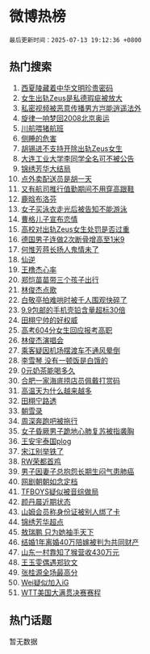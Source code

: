 # 微博热榜

`最后更新时间：2025-07-13 19:12:36 +0800`

## 热门搜索

1. [西夏陵藏着中华文明珍贵密码](https://m.weibo.cn/search?containerid=100103type%3D1%26t%3D10%26q%3D%23%E8%A5%BF%E5%A4%8F%E9%99%B5%E8%97%8F%E7%9D%80%E4%B8%AD%E5%8D%8E%E6%96%87%E6%98%8E%E7%8F%8D%E8%B4%B5%E5%AF%86%E7%A0%81%23&stream_entry_id=51&isnewpage=1&extparam=seat%3D1%26c_type%3D51%26q%3D%2523%25E8%25A5%25BF%25E5%25A4%258F%25E9%2599%25B5%25E8%2597%258F%25E7%259D%2580%25E4%25B8%25AD%25E5%258D%258E%25E6%2596%2587%25E6%2598%258E%25E7%258F%258D%25E8%25B4%25B5%25E5%25AF%2586%25E7%25A0%2581%2523%26cate%3D10103%26filter_type%3Drealtimehot%26dgr%3D0%26pos%3D0%26stream_entry_id%3D51%26display_time%3D1752405155%26pre_seqid%3D175240515513600561142)
1. [女生出轨Zeus是私德瑕疵被放大](https://m.weibo.cn/search?containerid=100103type%3D1%26t%3D10%26q%3D%23%E5%A5%B3%E7%94%9F%E5%87%BA%E8%BD%A8Zeus%E6%98%AF%E7%A7%81%E5%BE%B7%E7%91%95%E7%96%B5%E8%A2%AB%E6%94%BE%E5%A4%A7%23&stream_entry_id=31&isnewpage=1&extparam=seat%3D1%26dgr%3D0%26realpos%3D1%26flag%3D1%26filter_type%3Drealtimehot%26c_type%3D31%26lcate%3D5001%26cate%3D5001%26stream_entry_id%3D31%26band_rank%3D1%26pos%3D0%26q%3D%2523%25E5%25A5%25B3%25E7%2594%259F%25E5%2587%25BA%25E8%25BD%25A8Zeus%25E6%2598%25AF%25E7%25A7%2581%25E5%25BE%25B7%25E7%2591%2595%25E7%2596%25B5%25E8%25A2%25AB%25E6%2594%25BE%25E5%25A4%25A7%2523%26display_time%3D1752405155%26pre_seqid%3D175240515513600561142)
1. [私密视频被恶意传播男方岂能逍遥法外](https://m.weibo.cn/search?containerid=100103type%3D1%26t%3D10%26q%3D%23%E7%A7%81%E5%AF%86%E8%A7%86%E9%A2%91%E8%A2%AB%E6%81%B6%E6%84%8F%E4%BC%A0%E6%92%AD%E7%94%B7%E6%96%B9%E5%B2%82%E8%83%BD%E9%80%8D%E9%81%A5%E6%B3%95%E5%A4%96%23&stream_entry_id=31&isnewpage=1&extparam=seat%3D1%26dgr%3D0%26realpos%3D2%26flag%3D1%26filter_type%3Drealtimehot%26c_type%3D31%26lcate%3D5001%26cate%3D5001%26stream_entry_id%3D31%26band_rank%3D2%26pos%3D1%26q%3D%2523%25E7%25A7%2581%25E5%25AF%2586%25E8%25A7%2586%25E9%25A2%2591%25E8%25A2%25AB%25E6%2581%25B6%25E6%2584%258F%25E4%25BC%25A0%25E6%2592%25AD%25E7%2594%25B7%25E6%2596%25B9%25E5%25B2%2582%25E8%2583%25BD%25E9%2580%258D%25E9%2581%25A5%25E6%25B3%2595%25E5%25A4%2596%2523%26display_time%3D1752405155%26pre_seqid%3D175240515513600561142)
1. [旋律一响梦回2008北京奥运](https://m.weibo.cn/search?containerid=100103type%3D1%26t%3D10%26q%3D%23%E6%97%8B%E5%BE%8B%E4%B8%80%E5%93%8D%E6%A2%A6%E5%9B%9E2008%E5%8C%97%E4%BA%AC%E5%A5%A5%E8%BF%90%23&stream_entry_id=31&isnewpage=1&extparam=seat%3D1%26dgr%3D0%26realpos%3D3%26flag%3D1%26filter_type%3Drealtimehot%26c_type%3D31%26lcate%3D5001%26cate%3D5001%26stream_entry_id%3D31%26band_rank%3D3%26pos%3D2%26q%3D%2523%25E6%2597%258B%25E5%25BE%258B%25E4%25B8%2580%25E5%2593%258D%25E6%25A2%25A6%25E5%259B%259E2008%25E5%258C%2597%25E4%25BA%25AC%25E5%25A5%25A5%25E8%25BF%2590%2523%26display_time%3D1752405155%26pre_seqid%3D175240515513600561142)
1. [川航喂猪航班](https://m.weibo.cn/search?containerid=100103type%3D1%26t%3D10%26q%3D%E5%B7%9D%E8%88%AA%E5%96%82%E7%8C%AA%E8%88%AA%E7%8F%AD&stream_entry_id=31&isnewpage=1&extparam=seat%3D1%26dgr%3D0%26realpos%3D4%26flag%3D1%26filter_type%3Drealtimehot%26c_type%3D31%26lcate%3D5001%26cate%3D5001%26stream_entry_id%3D31%26band_rank%3D4%26pos%3D3%26q%3D%25E5%25B7%259D%25E8%2588%25AA%25E5%2596%2582%25E7%258C%25AA%25E8%2588%25AA%25E7%258F%25AD%26display_time%3D1752405155%26pre_seqid%3D175240515513600561142)
1. [侧睡的危害](https://m.weibo.cn/search?containerid=100103type%3D1%26t%3D10%26q%3D%E4%BE%A7%E7%9D%A1%E7%9A%84%E5%8D%B1%E5%AE%B3&stream_entry_id=31&isnewpage=1&extparam=seat%3D1%26dgr%3D0%26realpos%3D5%26flag%3D0%26filter_type%3Drealtimehot%26c_type%3D31%26lcate%3D5001%26cate%3D5001%26stream_entry_id%3D31%26band_rank%3D5%26pos%3D4%26q%3D%25E4%25BE%25A7%25E7%259D%25A1%25E7%259A%2584%25E5%258D%25B1%25E5%25AE%25B3%26display_time%3D1752405155%26pre_seqid%3D175240515513600561142)
1. [胡锡进不支持开除出轨Zeus女生](https://m.weibo.cn/search?containerid=100103type%3D1%26t%3D10%26q%3D%23%E8%83%A1%E9%94%A1%E8%BF%9B%E4%B8%8D%E6%94%AF%E6%8C%81%E5%BC%80%E9%99%A4%E5%87%BA%E8%BD%A8Zeus%E5%A5%B3%E7%94%9F%23&stream_entry_id=31&isnewpage=1&extparam=seat%3D1%26dgr%3D0%26realpos%3D6%26flag%3D1%26filter_type%3Drealtimehot%26c_type%3D31%26lcate%3D5001%26cate%3D5001%26stream_entry_id%3D31%26band_rank%3D6%26pos%3D5%26q%3D%2523%25E8%2583%25A1%25E9%2594%25A1%25E8%25BF%259B%25E4%25B8%258D%25E6%2594%25AF%25E6%258C%2581%25E5%25BC%2580%25E9%2599%25A4%25E5%2587%25BA%25E8%25BD%25A8Zeus%25E5%25A5%25B3%25E7%2594%259F%2523%26display_time%3D1752405155%26pre_seqid%3D175240515513600561142)
1. [大连工业大学李同学全名可不被公告](https://m.weibo.cn/search?containerid=100103type%3D1%26t%3D10%26q%3D%23%E5%A4%A7%E8%BF%9E%E5%B7%A5%E4%B8%9A%E5%A4%A7%E5%AD%A6%E6%9D%8E%E5%90%8C%E5%AD%A6%E5%85%A8%E5%90%8D%E5%8F%AF%E4%B8%8D%E8%A2%AB%E5%85%AC%E5%91%8A%23&stream_entry_id=31&isnewpage=1&extparam=seat%3D1%26dgr%3D0%26realpos%3D7%26flag%3D1%26filter_type%3Drealtimehot%26c_type%3D31%26lcate%3D5001%26cate%3D5001%26stream_entry_id%3D31%26band_rank%3D7%26pos%3D6%26q%3D%2523%25E5%25A4%25A7%25E8%25BF%259E%25E5%25B7%25A5%25E4%25B8%259A%25E5%25A4%25A7%25E5%25AD%25A6%25E6%259D%258E%25E5%2590%258C%25E5%25AD%25A6%25E5%2585%25A8%25E5%2590%258D%25E5%258F%25AF%25E4%25B8%258D%25E8%25A2%25AB%25E5%2585%25AC%25E5%2591%258A%2523%26display_time%3D1752405155%26pre_seqid%3D175240515513600561142)
1. [锦绣芳华大结局](https://m.weibo.cn/search?containerid=100103type%3D1%26t%3D10%26q%3D%E9%94%A6%E7%BB%A3%E8%8A%B3%E5%8D%8E%E5%A4%A7%E7%BB%93%E5%B1%80&stream_entry_id=31&isnewpage=1&extparam=seat%3D1%26dgr%3D0%26realpos%3D8%26flag%3D1%26filter_type%3Drealtimehot%26c_type%3D31%26lcate%3D5001%26cate%3D5001%26stream_entry_id%3D31%26band_rank%3D8%26pos%3D7%26q%3D%25E9%2594%25A6%25E7%25BB%25A3%25E8%258A%25B3%25E5%258D%258E%25E5%25A4%25A7%25E7%25BB%2593%25E5%25B1%2580%26display_time%3D1752405155%26pre_seqid%3D175240515513600561142)
1. [点外卖配送员是胡一天](https://m.weibo.cn/search?containerid=100103type%3D1%26t%3D10%26q%3D%23%E7%82%B9%E5%A4%96%E5%8D%96%E9%85%8D%E9%80%81%E5%91%98%E6%98%AF%E8%83%A1%E4%B8%80%E5%A4%A9%23&stream_entry_id=31&isnewpage=1&extparam=seat%3D1%26dgr%3D0%26realpos%3D9%26flag%3D0%26filter_type%3Drealtimehot%26c_type%3D31%26lcate%3D5001%26cate%3D5001%26stream_entry_id%3D31%26band_rank%3D9%26pos%3D8%26q%3D%2523%25E7%2582%25B9%25E5%25A4%2596%25E5%258D%2596%25E9%2585%258D%25E9%2580%2581%25E5%2591%2598%25E6%2598%25AF%25E8%2583%25A1%25E4%25B8%2580%25E5%25A4%25A9%2523%26display_time%3D1752405155%26pre_seqid%3D175240515513600561142)
1. [又有航司推行值勤期间不用穿高跟鞋](https://m.weibo.cn/search?containerid=100103type%3D1%26t%3D10%26q%3D%23%E5%8F%88%E6%9C%89%E8%88%AA%E5%8F%B8%E6%8E%A8%E8%A1%8C%E5%80%BC%E5%8B%A4%E6%9C%9F%E9%97%B4%E4%B8%8D%E7%94%A8%E7%A9%BF%E9%AB%98%E8%B7%9F%E9%9E%8B%23&stream_entry_id=31&isnewpage=1&extparam=seat%3D1%26dgr%3D0%26realpos%3D10%26flag%3D1%26filter_type%3Drealtimehot%26c_type%3D31%26lcate%3D5001%26cate%3D5001%26stream_entry_id%3D31%26band_rank%3D10%26pos%3D9%26q%3D%2523%25E5%258F%2588%25E6%259C%2589%25E8%2588%25AA%25E5%258F%25B8%25E6%258E%25A8%25E8%25A1%258C%25E5%2580%25BC%25E5%258B%25A4%25E6%259C%259F%25E9%2597%25B4%25E4%25B8%258D%25E7%2594%25A8%25E7%25A9%25BF%25E9%25AB%2598%25E8%25B7%259F%25E9%259E%258B%2523%26display_time%3D1752405155%26pre_seqid%3D175240515513600561142)
1. [鹿晗布洛芬](https://m.weibo.cn/search?containerid=100103type%3D1%26t%3D10%26q%3D%23%E9%B9%BF%E6%99%97%E5%B8%83%E6%B4%9B%E8%8A%AC%23&stream_entry_id=31&isnewpage=1&extparam=seat%3D1%26dgr%3D0%26realpos%3D11%26flag%3D2%26filter_type%3Drealtimehot%26c_type%3D31%26lcate%3D5001%26cate%3D5001%26stream_entry_id%3D31%26band_rank%3D11%26pos%3D10%26q%3D%2523%25E9%25B9%25BF%25E6%2599%2597%25E5%25B8%2583%25E6%25B4%259B%25E8%258A%25AC%2523%26display_time%3D1752405155%26pre_seqid%3D175240515513600561142)
1. [女子买泳衣走光后被告知不能游泳](https://m.weibo.cn/search?containerid=100103type%3D1%26t%3D10%26q%3D%23%E5%A5%B3%E5%AD%90%E4%B9%B0%E6%B3%B3%E8%A1%A3%E8%B5%B0%E5%85%89%E5%90%8E%E8%A2%AB%E5%91%8A%E7%9F%A5%E4%B8%8D%E8%83%BD%E6%B8%B8%E6%B3%B3%23&stream_entry_id=31&isnewpage=1&extparam=seat%3D1%26dgr%3D0%26realpos%3D12%26flag%3D1%26filter_type%3Drealtimehot%26c_type%3D31%26lcate%3D5001%26cate%3D5001%26stream_entry_id%3D31%26band_rank%3D12%26pos%3D11%26q%3D%2523%25E5%25A5%25B3%25E5%25AD%2590%25E4%25B9%25B0%25E6%25B3%25B3%25E8%25A1%25A3%25E8%25B5%25B0%25E5%2585%2589%25E5%2590%258E%25E8%25A2%25AB%25E5%2591%258A%25E7%259F%25A5%25E4%25B8%258D%25E8%2583%25BD%25E6%25B8%25B8%25E6%25B3%25B3%2523%26display_time%3D1752405155%26pre_seqid%3D175240515513600561142)
1. [曹格儿子宣布恋情](https://m.weibo.cn/search?containerid=100103type%3D1%26t%3D10%26q%3D%23%E6%9B%B9%E6%A0%BC%E5%84%BF%E5%AD%90%E5%AE%A3%E5%B8%83%E6%81%8B%E6%83%85%23&stream_entry_id=31&isnewpage=1&extparam=seat%3D1%26dgr%3D0%26realpos%3D13%26flag%3D2%26filter_type%3Drealtimehot%26c_type%3D31%26lcate%3D5001%26cate%3D5001%26stream_entry_id%3D31%26band_rank%3D13%26pos%3D12%26q%3D%2523%25E6%259B%25B9%25E6%25A0%25BC%25E5%2584%25BF%25E5%25AD%2590%25E5%25AE%25A3%25E5%25B8%2583%25E6%2581%258B%25E6%2583%2585%2523%26display_time%3D1752405155%26pre_seqid%3D175240515513600561142)
1. [高校对出轨Zeus女生处罚是否过重](https://m.weibo.cn/search?containerid=100103type%3D1%26t%3D10%26q%3D%23%E9%AB%98%E6%A0%A1%E5%AF%B9%E5%87%BA%E8%BD%A8Zeus%E5%A5%B3%E7%94%9F%E5%A4%84%E7%BD%9A%E6%98%AF%E5%90%A6%E8%BF%87%E9%87%8D%23&stream_entry_id=31&isnewpage=1&extparam=seat%3D1%26dgr%3D0%26realpos%3D14%26flag%3D1%26filter_type%3Drealtimehot%26c_type%3D31%26lcate%3D5001%26cate%3D5001%26stream_entry_id%3D31%26band_rank%3D14%26pos%3D13%26q%3D%2523%25E9%25AB%2598%25E6%25A0%25A1%25E5%25AF%25B9%25E5%2587%25BA%25E8%25BD%25A8Zeus%25E5%25A5%25B3%25E7%2594%259F%25E5%25A4%2584%25E7%25BD%259A%25E6%2598%25AF%25E5%2590%25A6%25E8%25BF%2587%25E9%2587%258D%2523%26display_time%3D1752405155%26pre_seqid%3D175240515513600561142)
1. [德国男子连做2次断骨增高至1米9](https://m.weibo.cn/search?containerid=100103type%3D1%26t%3D10%26q%3D%23%E5%BE%B7%E5%9B%BD%E7%94%B7%E5%AD%90%E8%BF%9E%E5%81%9A2%E6%AC%A1%E6%96%AD%E9%AA%A8%E5%A2%9E%E9%AB%98%E8%87%B31%E7%B1%B39%23&stream_entry_id=31&isnewpage=1&extparam=seat%3D1%26dgr%3D0%26realpos%3D15%26flag%3D1%26filter_type%3Drealtimehot%26c_type%3D31%26lcate%3D5001%26cate%3D5001%26stream_entry_id%3D31%26band_rank%3D15%26pos%3D14%26q%3D%2523%25E5%25BE%25B7%25E5%259B%25BD%25E7%2594%25B7%25E5%25AD%2590%25E8%25BF%259E%25E5%2581%259A2%25E6%25AC%25A1%25E6%2596%25AD%25E9%25AA%25A8%25E5%25A2%259E%25E9%25AB%2598%25E8%2587%25B31%25E7%25B1%25B39%2523%26display_time%3D1752405155%26pre_seqid%3D175240515513600561142)
1. [何惟芳蒋长扬人鬼情未了](https://m.weibo.cn/search?containerid=100103type%3D1%26t%3D10%26q%3D%E4%BD%95%E6%83%9F%E8%8A%B3%E8%92%8B%E9%95%BF%E6%89%AC%E4%BA%BA%E9%AC%BC%E6%83%85%E6%9C%AA%E4%BA%86&stream_entry_id=31&isnewpage=1&extparam=seat%3D1%26dgr%3D0%26realpos%3D16%26flag%3D1%26filter_type%3Drealtimehot%26c_type%3D31%26lcate%3D5001%26cate%3D5001%26stream_entry_id%3D31%26band_rank%3D16%26pos%3D15%26q%3D%25E4%25BD%2595%25E6%2583%259F%25E8%258A%25B3%25E8%2592%258B%25E9%2595%25BF%25E6%2589%25AC%25E4%25BA%25BA%25E9%25AC%25BC%25E6%2583%2585%25E6%259C%25AA%25E4%25BA%2586%26display_time%3D1752405155%26pre_seqid%3D175240515513600561142)
1. [仙逆](https://m.weibo.cn/search?containerid=100103type%3D1%26t%3D10%26q%3D%E4%BB%99%E9%80%86&stream_entry_id=31&isnewpage=1&extparam=seat%3D1%26dgr%3D0%26realpos%3D17%26flag%3D1%26filter_type%3Drealtimehot%26c_type%3D31%26lcate%3D5001%26cate%3D5001%26stream_entry_id%3D31%26band_rank%3D17%26pos%3D16%26q%3D%25E4%25BB%2599%25E9%2580%2586%26display_time%3D1752405155%26pre_seqid%3D175240515513600561142)
1. [王橹杰心率](https://m.weibo.cn/search?containerid=100103type%3D1%26t%3D10%26q%3D%E7%8E%8B%E6%A9%B9%E6%9D%B0%E5%BF%83%E7%8E%87&stream_entry_id=31&isnewpage=1&extparam=seat%3D1%26dgr%3D0%26realpos%3D18%26flag%3D1%26filter_type%3Drealtimehot%26c_type%3D31%26lcate%3D5001%26cate%3D5001%26stream_entry_id%3D31%26band_rank%3D18%26pos%3D17%26q%3D%25E7%258E%258B%25E6%25A9%25B9%25E6%259D%25B0%25E5%25BF%2583%25E7%258E%2587%26display_time%3D1752405155%26pre_seqid%3D175240515513600561142)
1. [郑恺苗苗带三个孩子出行](https://m.weibo.cn/search?containerid=100103type%3D1%26t%3D10%26q%3D%23%E9%83%91%E6%81%BA%E8%8B%97%E8%8B%97%E5%B8%A6%E4%B8%89%E4%B8%AA%E5%AD%A9%E5%AD%90%E5%87%BA%E8%A1%8C%23&stream_entry_id=31&isnewpage=1&extparam=seat%3D1%26dgr%3D0%26realpos%3D19%26flag%3D0%26filter_type%3Drealtimehot%26c_type%3D31%26lcate%3D5001%26cate%3D5001%26stream_entry_id%3D31%26band_rank%3D19%26pos%3D18%26q%3D%2523%25E9%2583%2591%25E6%2581%25BA%25E8%258B%2597%25E8%258B%2597%25E5%25B8%25A6%25E4%25B8%2589%25E4%25B8%25AA%25E5%25AD%25A9%25E5%25AD%2590%25E5%2587%25BA%25E8%25A1%258C%2523%26display_time%3D1752405155%26pre_seqid%3D175240515513600561142)
1. [林俊杰点歌](https://m.weibo.cn/search?containerid=100103type%3D1%26t%3D10%26q%3D%E6%9E%97%E4%BF%8A%E6%9D%B0%E7%82%B9%E6%AD%8C&stream_entry_id=31&isnewpage=1&extparam=seat%3D1%26dgr%3D0%26realpos%3D20%26flag%3D1%26filter_type%3Drealtimehot%26c_type%3D31%26lcate%3D5001%26cate%3D5001%26stream_entry_id%3D31%26band_rank%3D20%26pos%3D19%26q%3D%25E6%259E%2597%25E4%25BF%258A%25E6%259D%25B0%25E7%2582%25B9%25E6%25AD%258C%26display_time%3D1752405155%26pre_seqid%3D175240515513600561142)
1. [白敬亭拍难哄时被千人围观快碎了](https://m.weibo.cn/search?containerid=100103type%3D1%26t%3D10%26q%3D%E7%99%BD%E6%95%AC%E4%BA%AD%E6%8B%8D%E9%9A%BE%E5%93%84%E6%97%B6%E8%A2%AB%E5%8D%83%E4%BA%BA%E5%9B%B4%E8%A7%82%E5%BF%AB%E7%A2%8E%E4%BA%86&stream_entry_id=31&isnewpage=1&extparam=seat%3D1%26dgr%3D0%26realpos%3D21%26flag%3D0%26filter_type%3Drealtimehot%26c_type%3D31%26lcate%3D5001%26cate%3D5001%26stream_entry_id%3D31%26band_rank%3D21%26pos%3D20%26q%3D%25E7%2599%25BD%25E6%2595%25AC%25E4%25BA%25AD%25E6%258B%258D%25E9%259A%25BE%25E5%2593%2584%25E6%2597%25B6%25E8%25A2%25AB%25E5%258D%2583%25E4%25BA%25BA%25E5%259B%25B4%25E8%25A7%2582%25E5%25BF%25AB%25E7%25A2%258E%25E4%25BA%2586%26display_time%3D1752405155%26pre_seqid%3D175240515513600561142)
1. [9.9包邮的手机壳铅含量超标30倍](https://m.weibo.cn/search?containerid=100103type%3D1%26t%3D10%26q%3D%239.9%E5%8C%85%E9%82%AE%E7%9A%84%E6%89%8B%E6%9C%BA%E5%A3%B3%E9%93%85%E5%90%AB%E9%87%8F%E8%B6%85%E6%A0%8730%E5%80%8D%23&stream_entry_id=31&isnewpage=1&extparam=seat%3D1%26dgr%3D0%26realpos%3D22%26flag%3D0%26filter_type%3Drealtimehot%26c_type%3D31%26lcate%3D5001%26cate%3D5001%26stream_entry_id%3D31%26band_rank%3D22%26pos%3D21%26q%3D%25239.9%25E5%258C%2585%25E9%2582%25AE%25E7%259A%2584%25E6%2589%258B%25E6%259C%25BA%25E5%25A3%25B3%25E9%2593%2585%25E5%2590%25AB%25E9%2587%258F%25E8%25B6%2585%25E6%25A0%258730%25E5%2580%258D%2523%26display_time%3D1752405155%26pre_seqid%3D175240515513600561142)
1. [田栩宁帅的好权威](https://m.weibo.cn/search?containerid=100103type%3D1%26t%3D10%26q%3D%23%E7%94%B0%E6%A0%A9%E5%AE%81%E5%B8%85%E7%9A%84%E5%A5%BD%E6%9D%83%E5%A8%81%23&stream_entry_id=31&isnewpage=1&extparam=seat%3D1%26dgr%3D0%26realpos%3D23%26flag%3D0%26filter_type%3Drealtimehot%26c_type%3D31%26lcate%3D5001%26cate%3D5001%26stream_entry_id%3D31%26band_rank%3D23%26pos%3D22%26q%3D%2523%25E7%2594%25B0%25E6%25A0%25A9%25E5%25AE%2581%25E5%25B8%2585%25E7%259A%2584%25E5%25A5%25BD%25E6%259D%2583%25E5%25A8%2581%2523%26display_time%3D1752405155%26pre_seqid%3D175240515513600561142)
1. [高考604分女生回应报考高职](https://m.weibo.cn/search?containerid=100103type%3D1%26t%3D10%26q%3D%23%E9%AB%98%E8%80%83604%E5%88%86%E5%A5%B3%E7%94%9F%E5%9B%9E%E5%BA%94%E6%8A%A5%E8%80%83%E9%AB%98%E8%81%8C%23&stream_entry_id=31&isnewpage=1&extparam=seat%3D1%26dgr%3D0%26realpos%3D24%26flag%3D0%26filter_type%3Drealtimehot%26c_type%3D31%26lcate%3D5001%26cate%3D5001%26stream_entry_id%3D31%26band_rank%3D24%26pos%3D23%26q%3D%2523%25E9%25AB%2598%25E8%2580%2583604%25E5%2588%2586%25E5%25A5%25B3%25E7%2594%259F%25E5%259B%259E%25E5%25BA%2594%25E6%258A%25A5%25E8%2580%2583%25E9%25AB%2598%25E8%2581%258C%2523%26display_time%3D1752405155%26pre_seqid%3D175240515513600561142)
1. [林俊杰演唱会](https://m.weibo.cn/search?containerid=100103type%3D1%26t%3D10%26q%3D%E6%9E%97%E4%BF%8A%E6%9D%B0%E6%BC%94%E5%94%B1%E4%BC%9A&stream_entry_id=31&isnewpage=1&extparam=seat%3D1%26dgr%3D0%26realpos%3D25%26flag%3D1%26filter_type%3Drealtimehot%26c_type%3D31%26lcate%3D5001%26cate%3D5001%26stream_entry_id%3D31%26band_rank%3D25%26pos%3D24%26q%3D%25E6%259E%2597%25E4%25BF%258A%25E6%259D%25B0%25E6%25BC%2594%25E5%2594%25B1%25E4%25BC%259A%26display_time%3D1752405155%26pre_seqid%3D175240515513600561142)
1. [乘客疑因机场摆渡车不通风晕倒](https://m.weibo.cn/search?containerid=100103type%3D1%26t%3D10%26q%3D%23%E4%B9%98%E5%AE%A2%E7%96%91%E5%9B%A0%E6%9C%BA%E5%9C%BA%E6%91%86%E6%B8%A1%E8%BD%A6%E4%B8%8D%E9%80%9A%E9%A3%8E%E6%99%95%E5%80%92%23&stream_entry_id=31&isnewpage=1&extparam=seat%3D1%26dgr%3D0%26realpos%3D26%26flag%3D1%26filter_type%3Drealtimehot%26c_type%3D31%26lcate%3D5001%26cate%3D5001%26stream_entry_id%3D31%26band_rank%3D26%26pos%3D25%26q%3D%2523%25E4%25B9%2598%25E5%25AE%25A2%25E7%2596%2591%25E5%259B%25A0%25E6%259C%25BA%25E5%259C%25BA%25E6%2591%2586%25E6%25B8%25A1%25E8%25BD%25A6%25E4%25B8%258D%25E9%2580%259A%25E9%25A3%258E%25E6%2599%2595%25E5%2580%2592%2523%26display_time%3D1752405155%26pre_seqid%3D175240515513600561142)
1. [李雪琴 没有一顿饭是白饿的](https://m.weibo.cn/search?containerid=100103type%3D1%26t%3D10%26q%3D%E6%9D%8E%E9%9B%AA%E7%90%B4+%E6%B2%A1%E6%9C%89%E4%B8%80%E9%A1%BF%E9%A5%AD%E6%98%AF%E7%99%BD%E9%A5%BF%E7%9A%84&stream_entry_id=31&isnewpage=1&extparam=seat%3D1%26dgr%3D0%26realpos%3D27%26flag%3D0%26filter_type%3Drealtimehot%26c_type%3D31%26lcate%3D5001%26cate%3D5001%26stream_entry_id%3D31%26band_rank%3D27%26pos%3D26%26q%3D%25E6%259D%258E%25E9%259B%25AA%25E7%2590%25B4%2520%25E6%25B2%25A1%25E6%259C%2589%25E4%25B8%2580%25E9%25A1%25BF%25E9%25A5%25AD%25E6%2598%25AF%25E7%2599%25BD%25E9%25A5%25BF%25E7%259A%2584%26display_time%3D1752405155%26pre_seqid%3D175240515513600561142)
1. [0元奶茶能喝多久](https://m.weibo.cn/search?containerid=100103type%3D1%26t%3D10%26q%3D%230%E5%85%83%E5%A5%B6%E8%8C%B6%E8%83%BD%E5%96%9D%E5%A4%9A%E4%B9%85%23&stream_entry_id=31&isnewpage=1&extparam=seat%3D1%26dgr%3D0%26realpos%3D28%26flag%3D0%26filter_type%3Drealtimehot%26c_type%3D31%26lcate%3D5001%26cate%3D5001%26stream_entry_id%3D31%26band_rank%3D28%26pos%3D27%26q%3D%25230%25E5%2585%2583%25E5%25A5%25B6%25E8%258C%25B6%25E8%2583%25BD%25E5%2596%259D%25E5%25A4%259A%25E4%25B9%2585%2523%26display_time%3D1752405155%26pre_seqid%3D175240515513600561142)
1. [合肥一家海底捞店员佩戴打赏码](https://m.weibo.cn/search?containerid=100103type%3D1%26t%3D10%26q%3D%23%E5%90%88%E8%82%A5%E4%B8%80%E5%AE%B6%E6%B5%B7%E5%BA%95%E6%8D%9E%E5%BA%97%E5%91%98%E4%BD%A9%E6%88%B4%E6%89%93%E8%B5%8F%E7%A0%81%23&stream_entry_id=31&isnewpage=1&extparam=seat%3D1%26dgr%3D0%26realpos%3D29%26flag%3D0%26filter_type%3Drealtimehot%26c_type%3D31%26lcate%3D5001%26cate%3D5001%26stream_entry_id%3D31%26band_rank%3D29%26pos%3D28%26q%3D%2523%25E5%2590%2588%25E8%2582%25A5%25E4%25B8%2580%25E5%25AE%25B6%25E6%25B5%25B7%25E5%25BA%2595%25E6%258D%259E%25E5%25BA%2597%25E5%2591%2598%25E4%25BD%25A9%25E6%2588%25B4%25E6%2589%2593%25E8%25B5%258F%25E7%25A0%2581%2523%26display_time%3D1752405155%26pre_seqid%3D175240515513600561142)
1. [高温天为什么越来越多](https://m.weibo.cn/search?containerid=100103type%3D1%26t%3D10%26q%3D%23%E9%AB%98%E6%B8%A9%E5%A4%A9%E4%B8%BA%E4%BB%80%E4%B9%88%E8%B6%8A%E6%9D%A5%E8%B6%8A%E5%A4%9A%23&stream_entry_id=31&isnewpage=1&extparam=seat%3D1%26dgr%3D0%26realpos%3D30%26flag%3D0%26filter_type%3Drealtimehot%26c_type%3D31%26lcate%3D5001%26cate%3D5001%26stream_entry_id%3D31%26band_rank%3D30%26pos%3D29%26q%3D%2523%25E9%25AB%2598%25E6%25B8%25A9%25E5%25A4%25A9%25E4%25B8%25BA%25E4%25BB%2580%25E4%25B9%2588%25E8%25B6%258A%25E6%259D%25A5%25E8%25B6%258A%25E5%25A4%259A%2523%26display_time%3D1752405155%26pre_seqid%3D175240515513600561142)
1. [田栩宁路透](https://m.weibo.cn/search?containerid=100103type%3D1%26t%3D10%26q%3D%23%E7%94%B0%E6%A0%A9%E5%AE%81%E8%B7%AF%E9%80%8F%23&stream_entry_id=31&isnewpage=1&extparam=seat%3D1%26dgr%3D0%26realpos%3D31%26flag%3D0%26filter_type%3Drealtimehot%26c_type%3D31%26lcate%3D5001%26cate%3D5001%26stream_entry_id%3D31%26band_rank%3D31%26pos%3D30%26q%3D%2523%25E7%2594%25B0%25E6%25A0%25A9%25E5%25AE%2581%25E8%25B7%25AF%25E9%2580%258F%2523%26display_time%3D1752405155%26pre_seqid%3D175240515513600561142)
1. [朝雪录](https://m.weibo.cn/search?containerid=100103type%3D1%26t%3D10%26q%3D%E6%9C%9D%E9%9B%AA%E5%BD%95&stream_entry_id=31&isnewpage=1&extparam=seat%3D1%26dgr%3D0%26realpos%3D32%26flag%3D0%26filter_type%3Drealtimehot%26c_type%3D31%26lcate%3D5001%26cate%3D5001%26stream_entry_id%3D31%26band_rank%3D32%26pos%3D31%26q%3D%25E6%259C%259D%25E9%259B%25AA%25E5%25BD%2595%26display_time%3D1752405155%26pre_seqid%3D175240515513600561142)
1. [周深奔跑吧被拖行](https://m.weibo.cn/search?containerid=100103type%3D1%26t%3D10%26q%3D%23%E5%91%A8%E6%B7%B1%E5%A5%94%E8%B7%91%E5%90%A7%E8%A2%AB%E6%8B%96%E8%A1%8C%23&stream_entry_id=31&isnewpage=1&extparam=seat%3D1%26dgr%3D0%26realpos%3D33%26flag%3D1%26filter_type%3Drealtimehot%26c_type%3D31%26lcate%3D5001%26cate%3D5001%26stream_entry_id%3D31%26band_rank%3D33%26pos%3D32%26q%3D%2523%25E5%2591%25A8%25E6%25B7%25B1%25E5%25A5%2594%25E8%25B7%2591%25E5%2590%25A7%25E8%25A2%25AB%25E6%258B%2596%25E8%25A1%258C%2523%26display_time%3D1752405155%26pre_seqid%3D175240515513600561142)
1. [女子昏厥男子跪地心肺复苏被指袭胸](https://m.weibo.cn/search?containerid=100103type%3D1%26t%3D10%26q%3D%23%E5%A5%B3%E5%AD%90%E6%98%8F%E5%8E%A5%E7%94%B7%E5%AD%90%E8%B7%AA%E5%9C%B0%E5%BF%83%E8%82%BA%E5%A4%8D%E8%8B%8F%E8%A2%AB%E6%8C%87%E8%A2%AD%E8%83%B8%23&stream_entry_id=31&isnewpage=1&extparam=seat%3D1%26dgr%3D0%26realpos%3D34%26flag%3D1%26filter_type%3Drealtimehot%26c_type%3D31%26lcate%3D5001%26cate%3D5001%26stream_entry_id%3D31%26band_rank%3D34%26pos%3D33%26q%3D%2523%25E5%25A5%25B3%25E5%25AD%2590%25E6%2598%258F%25E5%258E%25A5%25E7%2594%25B7%25E5%25AD%2590%25E8%25B7%25AA%25E5%259C%25B0%25E5%25BF%2583%25E8%2582%25BA%25E5%25A4%258D%25E8%258B%258F%25E8%25A2%25AB%25E6%258C%2587%25E8%25A2%25AD%25E8%2583%25B8%2523%26display_time%3D1752405155%26pre_seqid%3D175240515513600561142)
1. [王安宇泰国plog](https://m.weibo.cn/search?containerid=100103type%3D1%26t%3D10%26q%3D%23%E7%8E%8B%E5%AE%89%E5%AE%87%E6%B3%B0%E5%9B%BDplog%23&stream_entry_id=31&isnewpage=1&extparam=seat%3D1%26dgr%3D0%26realpos%3D35%26flag%3D1%26filter_type%3Drealtimehot%26c_type%3D31%26lcate%3D5001%26cate%3D5001%26stream_entry_id%3D31%26band_rank%3D35%26pos%3D34%26q%3D%2523%25E7%258E%258B%25E5%25AE%2589%25E5%25AE%2587%25E6%25B3%25B0%25E5%259B%25BDplog%2523%26display_time%3D1752405155%26pre_seqid%3D175240515513600561142)
1. [宋江别举铁了](https://m.weibo.cn/search?containerid=100103type%3D1%26t%3D10%26q%3D%E5%AE%8B%E6%B1%9F%E5%88%AB%E4%B8%BE%E9%93%81%E4%BA%86&stream_entry_id=31&isnewpage=1&extparam=seat%3D1%26dgr%3D0%26realpos%3D36%26flag%3D0%26filter_type%3Drealtimehot%26c_type%3D31%26lcate%3D5001%26cate%3D5001%26stream_entry_id%3D31%26band_rank%3D36%26pos%3D35%26q%3D%25E5%25AE%258B%25E6%25B1%259F%25E5%2588%25AB%25E4%25B8%25BE%25E9%2593%2581%25E4%25BA%2586%26display_time%3D1752405155%26pre_seqid%3D175240515513600561142)
1. [RW荣都首鸡](https://m.weibo.cn/search?containerid=100103type%3D1%26t%3D10%26q%3D%23RW%E8%8D%A3%E9%83%BD%E9%A6%96%E9%B8%A1%23&stream_entry_id=31&isnewpage=1&extparam=seat%3D1%26dgr%3D0%26realpos%3D37%26flag%3D1%26filter_type%3Drealtimehot%26c_type%3D31%26lcate%3D5001%26cate%3D5001%26stream_entry_id%3D31%26band_rank%3D37%26pos%3D36%26q%3D%2523RW%25E8%258D%25A3%25E9%2583%25BD%25E9%25A6%2596%25E9%25B8%25A1%2523%26display_time%3D1752405155%26pre_seqid%3D175240515513600561142)
1. [男子因妻子总抱怨长期生闷气患肺癌](https://m.weibo.cn/search?containerid=100103type%3D1%26t%3D10%26q%3D%23%E7%94%B7%E5%AD%90%E5%9B%A0%E5%A6%BB%E5%AD%90%E6%80%BB%E6%8A%B1%E6%80%A8%E9%95%BF%E6%9C%9F%E7%94%9F%E9%97%B7%E6%B0%94%E6%82%A3%E8%82%BA%E7%99%8C%23&stream_entry_id=31&isnewpage=1&extparam=seat%3D1%26dgr%3D0%26realpos%3D38%26flag%3D1%26filter_type%3Drealtimehot%26c_type%3D31%26lcate%3D5001%26cate%3D5001%26stream_entry_id%3D31%26band_rank%3D38%26pos%3D37%26q%3D%2523%25E7%2594%25B7%25E5%25AD%2590%25E5%259B%25A0%25E5%25A6%25BB%25E5%25AD%2590%25E6%2580%25BB%25E6%258A%25B1%25E6%2580%25A8%25E9%2595%25BF%25E6%259C%259F%25E7%2594%259F%25E9%2597%25B7%25E6%25B0%2594%25E6%2582%25A3%25E8%2582%25BA%25E7%2599%258C%2523%26display_time%3D1752405155%26pre_seqid%3D175240515513600561142)
1. [网剧朝朝如念定档](https://m.weibo.cn/search?containerid=100103type%3D1%26t%3D10%26q%3D%23%E7%BD%91%E5%89%A7%E6%9C%9D%E6%9C%9D%E5%A6%82%E5%BF%B5%E5%AE%9A%E6%A1%A3%23&stream_entry_id=31&isnewpage=1&extparam=seat%3D1%26dgr%3D0%26realpos%3D39%26flag%3D1%26filter_type%3Drealtimehot%26c_type%3D31%26lcate%3D5001%26cate%3D5001%26stream_entry_id%3D31%26band_rank%3D39%26pos%3D38%26q%3D%2523%25E7%25BD%2591%25E5%2589%25A7%25E6%259C%259D%25E6%259C%259D%25E5%25A6%2582%25E5%25BF%25B5%25E5%25AE%259A%25E6%25A1%25A3%2523%26display_time%3D1752405155%26pre_seqid%3D175240515513600561142)
1. [TFBOYS疑似被音综做局](https://m.weibo.cn/search?containerid=100103type%3D1%26t%3D10%26q%3DTFBOYS%E7%96%91%E4%BC%BC%E8%A2%AB%E9%9F%B3%E7%BB%BC%E5%81%9A%E5%B1%80&stream_entry_id=31&isnewpage=1&extparam=seat%3D1%26dgr%3D0%26realpos%3D40%26flag%3D0%26filter_type%3Drealtimehot%26c_type%3D31%26lcate%3D5001%26cate%3D5001%26stream_entry_id%3D31%26band_rank%3D40%26pos%3D39%26q%3DTFBOYS%25E7%2596%2591%25E4%25BC%25BC%25E8%25A2%25AB%25E9%259F%25B3%25E7%25BB%25BC%25E5%2581%259A%25E5%25B1%2580%26display_time%3D1752405155%26pre_seqid%3D175240515513600561142)
1. [颜丹晨近期状态](https://m.weibo.cn/search?containerid=100103type%3D1%26t%3D10%26q%3D%E9%A2%9C%E4%B8%B9%E6%99%A8%E8%BF%91%E6%9C%9F%E7%8A%B6%E6%80%81&stream_entry_id=31&isnewpage=1&extparam=seat%3D1%26dgr%3D0%26realpos%3D41%26flag%3D1%26filter_type%3Drealtimehot%26c_type%3D31%26lcate%3D5001%26cate%3D5001%26stream_entry_id%3D31%26band_rank%3D41%26pos%3D40%26q%3D%25E9%25A2%259C%25E4%25B8%25B9%25E6%2599%25A8%25E8%25BF%2591%25E6%259C%259F%25E7%258A%25B6%25E6%2580%2581%26display_time%3D1752405155%26pre_seqid%3D175240515513600561142)
1. [山姆会员称身份证被别人绑了卡](https://m.weibo.cn/search?containerid=100103type%3D1%26t%3D10%26q%3D%23%E5%B1%B1%E5%A7%86%E4%BC%9A%E5%91%98%E7%A7%B0%E8%BA%AB%E4%BB%BD%E8%AF%81%E8%A2%AB%E5%88%AB%E4%BA%BA%E7%BB%91%E4%BA%86%E5%8D%A1%23&stream_entry_id=31&isnewpage=1&extparam=seat%3D1%26dgr%3D0%26realpos%3D42%26flag%3D1%26filter_type%3Drealtimehot%26c_type%3D31%26lcate%3D5001%26cate%3D5001%26stream_entry_id%3D31%26band_rank%3D42%26pos%3D41%26q%3D%2523%25E5%25B1%25B1%25E5%25A7%2586%25E4%25BC%259A%25E5%2591%2598%25E7%25A7%25B0%25E8%25BA%25AB%25E4%25BB%25BD%25E8%25AF%2581%25E8%25A2%25AB%25E5%2588%25AB%25E4%25BA%25BA%25E7%25BB%2591%25E4%25BA%2586%25E5%258D%25A1%2523%26display_time%3D1752405155%26pre_seqid%3D175240515513600561142)
1. [锦绣芳华超点](https://m.weibo.cn/search?containerid=100103type%3D1%26t%3D10%26q%3D%E9%94%A6%E7%BB%A3%E8%8A%B3%E5%8D%8E%E8%B6%85%E7%82%B9&stream_entry_id=31&isnewpage=1&extparam=seat%3D1%26dgr%3D0%26realpos%3D43%26flag%3D1%26filter_type%3Drealtimehot%26c_type%3D31%26lcate%3D5001%26cate%3D5001%26stream_entry_id%3D31%26band_rank%3D43%26pos%3D42%26q%3D%25E9%2594%25A6%25E7%25BB%25A3%25E8%258A%25B3%25E5%258D%258E%25E8%25B6%2585%25E7%2582%25B9%26display_time%3D1752405155%26pre_seqid%3D175240515513600561142)
1. [敖瑞鹏 只为她袖手天下](https://m.weibo.cn/search?containerid=100103type%3D1%26t%3D10%26q%3D%E6%95%96%E7%91%9E%E9%B9%8F+%E5%8F%AA%E4%B8%BA%E5%A5%B9%E8%A2%96%E6%89%8B%E5%A4%A9%E4%B8%8B&stream_entry_id=31&isnewpage=1&extparam=seat%3D1%26dgr%3D0%26realpos%3D44%26flag%3D1%26filter_type%3Drealtimehot%26c_type%3D31%26lcate%3D5001%26cate%3D5001%26stream_entry_id%3D31%26band_rank%3D44%26pos%3D43%26q%3D%25E6%2595%2596%25E7%2591%259E%25E9%25B9%258F%2520%25E5%258F%25AA%25E4%25B8%25BA%25E5%25A5%25B9%25E8%25A2%2596%25E6%2589%258B%25E5%25A4%25A9%25E4%25B8%258B%26display_time%3D1752405155%26pre_seqid%3D175240515513600561142)
1. [结婚1年离婚40万陪嫁被判为共同财产](https://m.weibo.cn/search?containerid=100103type%3D1%26t%3D10%26q%3D%23%E7%BB%93%E5%A9%9A1%E5%B9%B4%E7%A6%BB%E5%A9%9A40%E4%B8%87%E9%99%AA%E5%AB%81%E8%A2%AB%E5%88%A4%E4%B8%BA%E5%85%B1%E5%90%8C%E8%B4%A2%E4%BA%A7%23&stream_entry_id=31&isnewpage=1&extparam=seat%3D1%26dgr%3D0%26realpos%3D45%26flag%3D0%26filter_type%3Drealtimehot%26c_type%3D31%26lcate%3D5001%26cate%3D5001%26stream_entry_id%3D31%26band_rank%3D45%26pos%3D44%26q%3D%2523%25E7%25BB%2593%25E5%25A9%259A1%25E5%25B9%25B4%25E7%25A6%25BB%25E5%25A9%259A40%25E4%25B8%2587%25E9%2599%25AA%25E5%25AB%2581%25E8%25A2%25AB%25E5%2588%25A4%25E4%25B8%25BA%25E5%2585%25B1%25E5%2590%258C%25E8%25B4%25A2%25E4%25BA%25A7%2523%26display_time%3D1752405155%26pre_seqid%3D175240515513600561142)
1. [山东一村靠知了猴营收430万元](https://m.weibo.cn/search?containerid=100103type%3D1%26t%3D10%26q%3D%23%E5%B1%B1%E4%B8%9C%E4%B8%80%E6%9D%91%E9%9D%A0%E7%9F%A5%E4%BA%86%E7%8C%B4%E8%90%A5%E6%94%B6430%E4%B8%87%E5%85%83%23&stream_entry_id=31&isnewpage=1&extparam=seat%3D1%26dgr%3D0%26realpos%3D46%26flag%3D1%26filter_type%3Drealtimehot%26c_type%3D31%26lcate%3D5001%26cate%3D5001%26stream_entry_id%3D31%26band_rank%3D46%26pos%3D45%26q%3D%2523%25E5%25B1%25B1%25E4%25B8%259C%25E4%25B8%2580%25E6%259D%2591%25E9%259D%25A0%25E7%259F%25A5%25E4%25BA%2586%25E7%258C%25B4%25E8%2590%25A5%25E6%2594%25B6430%25E4%25B8%2587%25E5%2585%2583%2523%26display_time%3D1752405155%26pre_seqid%3D175240515513600561142)
1. [王玉雯偶遇郑钦文](https://m.weibo.cn/search?containerid=100103type%3D1%26t%3D10%26q%3D%23%E7%8E%8B%E7%8E%89%E9%9B%AF%E5%81%B6%E9%81%87%E9%83%91%E9%92%A6%E6%96%87%23&stream_entry_id=31&isnewpage=1&extparam=seat%3D1%26dgr%3D0%26realpos%3D47%26flag%3D0%26filter_type%3Drealtimehot%26c_type%3D31%26lcate%3D5001%26cate%3D5001%26stream_entry_id%3D31%26band_rank%3D47%26pos%3D46%26q%3D%2523%25E7%258E%258B%25E7%258E%2589%25E9%259B%25AF%25E5%2581%25B6%25E9%2581%2587%25E9%2583%2591%25E9%2592%25A6%25E6%2596%2587%2523%26display_time%3D1752405155%26pre_seqid%3D175240515513600561142)
1. [张桂源全场最高分](https://m.weibo.cn/search?containerid=100103type%3D1%26t%3D10%26q%3D%23%E5%BC%A0%E6%A1%82%E6%BA%90%E5%85%A8%E5%9C%BA%E6%9C%80%E9%AB%98%E5%88%86%23&stream_entry_id=31&isnewpage=1&extparam=seat%3D1%26dgr%3D0%26realpos%3D48%26flag%3D1%26filter_type%3Drealtimehot%26c_type%3D31%26lcate%3D5001%26cate%3D5001%26stream_entry_id%3D31%26band_rank%3D48%26pos%3D47%26q%3D%2523%25E5%25BC%25A0%25E6%25A1%2582%25E6%25BA%2590%25E5%2585%25A8%25E5%259C%25BA%25E6%259C%2580%25E9%25AB%2598%25E5%2588%2586%2523%26display_time%3D1752405155%26pre_seqid%3D175240515513600561142)
1. [Wei疑似加入iG](https://m.weibo.cn/search?containerid=100103type%3D1%26t%3D10%26q%3D%23Wei%E7%96%91%E4%BC%BC%E5%8A%A0%E5%85%A5iG%23&stream_entry_id=31&isnewpage=1&extparam=seat%3D1%26dgr%3D0%26realpos%3D49%26flag%3D1%26filter_type%3Drealtimehot%26c_type%3D31%26lcate%3D5001%26cate%3D5001%26stream_entry_id%3D31%26band_rank%3D49%26pos%3D48%26q%3D%2523Wei%25E7%2596%2591%25E4%25BC%25BC%25E5%258A%25A0%25E5%2585%25A5iG%2523%26display_time%3D1752405155%26pre_seqid%3D175240515513600561142)
1. [WTT美国大满贯决赛赛程](https://m.weibo.cn/search?containerid=100103type%3D1%26t%3D10%26q%3D%23WTT%E7%BE%8E%E5%9B%BD%E5%A4%A7%E6%BB%A1%E8%B4%AF%E5%86%B3%E8%B5%9B%E8%B5%9B%E7%A8%8B%23&stream_entry_id=31&isnewpage=1&extparam=seat%3D1%26dgr%3D0%26realpos%3D50%26flag%3D1%26filter_type%3Drealtimehot%26c_type%3D31%26lcate%3D5001%26cate%3D5001%26stream_entry_id%3D31%26band_rank%3D50%26pos%3D49%26q%3D%2523WTT%25E7%25BE%258E%25E5%259B%25BD%25E5%25A4%25A7%25E6%25BB%25A1%25E8%25B4%25AF%25E5%2586%25B3%25E8%25B5%259B%25E8%25B5%259B%25E7%25A8%258B%2523%26display_time%3D1752405155%26pre_seqid%3D175240515513600561142)

## 热门话题

暂无数据
